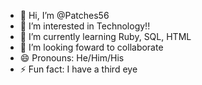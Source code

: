 - 👋 Hi, I’m @Patches56
- 👀 I’m interested in Technology!!
- 🌱 I’m currently learning Ruby, SQL, HTML
- 💞️ I’m looking foward to collaborate
- 😄 Pronouns: He/Him/His
- ⚡ Fun fact: I have a third eye 

<!---
Patches56/Patches56 is a ✨ special ✨ repository because its `README.md` (this file) appears on your GitHub profile.
You can click the Preview link to take a look at your changes.
--->
